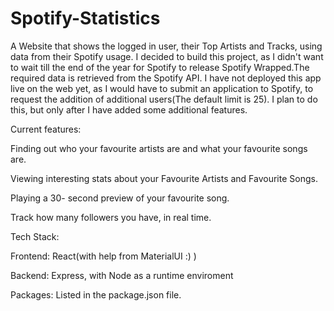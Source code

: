# Spotify-Statistics

A Website that shows the logged in user, their Top Artists and Tracks, using data from their Spotify usage. I decided to build this project, as I didn't want to wait till the end of the year for Spotify to release Spotify Wrapped.The required data is retrieved from the Spotify API. I have not deployed this app live on the web yet, as I would have to submit an application to Spotify, to request the addition of additional users(The default limit is 25). I plan to do this, but only after I have added some additional features.

Current features:

Finding out who your favourite artists are and what your favourite songs are.

Viewing interesting stats about your Favourite Artists and Favourite Songs.

Playing a 30- second preview of your favourite song.

Track how many followers you have, in real time.

Tech Stack: 

Frontend: React(with help from MaterialUI :) )

Backend:  Express, with Node as a runtime enviroment

Packages: Listed in the package.json file.


